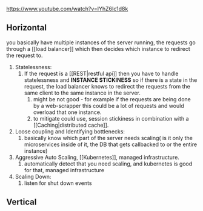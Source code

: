 https://www.youtube.com/watch?v=IYhZ6Ic1d8k
## Horizontal 
you basically have multiple instances of the server running,
the requests go through a [[load balancer]] which then decides which instance to redirect the request to. 
1. Statelessness: 
	1. If the request is a [[REST|restful api]] then you have to handle statelessness and **INSTANCE STICKINESS** so if there is a state in the request, the load balancer knows to redirect the requests from the same client to the same instance in the server. 
		1. might be not good - for example if the requests are being done by a web-scrapper this could be a lot of requests and would overload that one instance.
		2. to mitigate could use, session stickiness in combination with a [[Caching|distributed cache]].
2. Loose coupling and Identifying bottlenecks: 
	1. basically know which part of the server needs scaling( is it only the microservices inside of it, the DB that gets callbacked to or the entire instance)
3. Aggressive Auto Scaling, [[Kubernetes]], managed infrastructure.
	1. automatically detect that you need scaling, and kubernetes is good for that, managed infrastructure
4. Scaling Down:
	1. listen for shut down events
## Vertical
